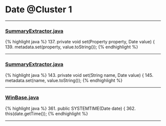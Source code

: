 # Date @Cluster 1

***

### [SummaryExtractor.java](https://searchcode.com/codesearch/view/111785558/)
{% highlight java %}
137. private void set(Property property, Date value) {
139.         metadata.set(property, value.toString());
{% endhighlight %}

***

### [SummaryExtractor.java](https://searchcode.com/codesearch/view/111785558/)
{% highlight java %}
143. private void set(String name, Date value) {
145.         metadata.set(name, value.toString());
{% endhighlight %}

***

### [WinBase.java](https://searchcode.com/codesearch/view/7074205/)
{% highlight java %}
361. public SYSTEMTIME(Date date) {
362.     this(date.getTime());
{% endhighlight %}

***

